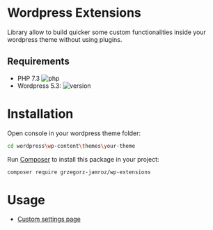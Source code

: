 # Wordpress Extensions

Library allow to build quicker some custom functionalities inside your wordpress theme without using plugins.

## Requirements

- PHP 7.3 ![php](https://img.shields.io/badge/php-7.3-blue)
- Wordpress 5.3: ![version](https://img.shields.io/badge/wordpress-5.3-yellow)


# Installation

Open console in your wordpress theme folder:

```bash
cd wordpress\wp-content\themes\your-theme
```

Run [Composer](https://getcomposer.org) to install this package in your project:

```bash
composer require grzegorz-jamroz/wp-extensions
```

# Usage

- [Custom settings page](src/CustomSettings/README.md)
